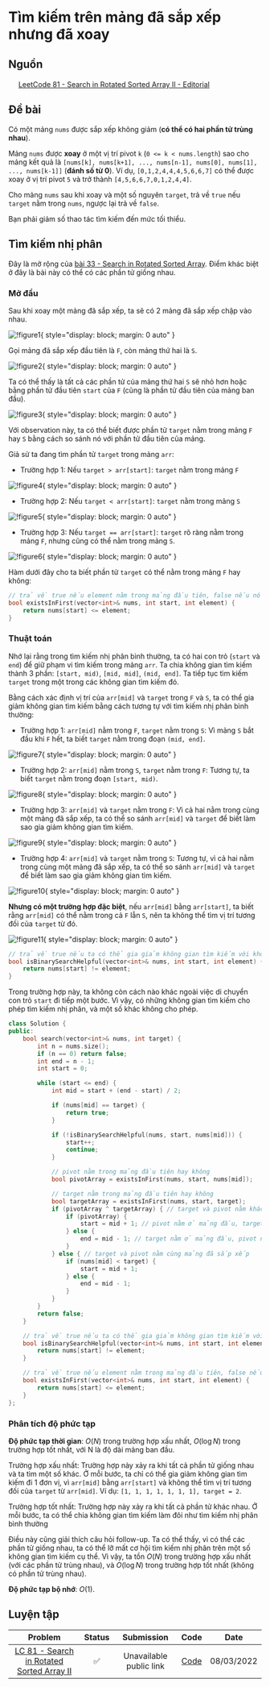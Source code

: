 # Tìm kiếm trên mảng đã sắp xếp nhưng đã xoay

## Nguồn

<img src="../../../img/leetcode.png" width="16" height="16"/> [LeetCode 81 -  Search in Rotated Sorted Array II - Editorial](https://leetcode.com/problems/search-in-rotated-sorted-array-ii/editorial/)

## Đề bài

Có một mảng `nums` được sắp xếp không giảm (**có thể có hai phần tử trùng nhau**).

Mảng `nums` được **xoay** ở một vị trí pivot `k` (`0 <= k < nums.length`) sao cho mảng kết quả là `[nums[k], nums[k+1], ..., nums[n-1], nums[0], nums[1], ..., nums[k-1]]` (**đánh số từ 0**). Ví dụ, `[0,1,2,4,4,4,5,6,6,7]` có thể được xoay ở vị trí pivot `5` và trở thành `[4,5,6,6,7,0,1,2,4,4]`.

Cho mảng `nums` sau khi xoay và một số nguyên `target`, trả về `true` nếu `target` nằm trong `nums`, ngược lại trả về `false`.

Bạn phải giảm số thao tác tìm kiếm đến mức tối thiểu.

## Tìm kiếm nhị phân

Đây là mở rộng của [bài 33 - Search in Rotated Sorted Array](https://leetcode.com/problems/search-in-rotated-sorted-array/). Điểm khác biệt ở đây là bài này có thể có các phần tử giống nhau.

### Mở đầu

Sau khi xoay một mảng đã sắp xếp, ta sẽ có 2 mảng đã sắp xếp chập vào nhau.

![!figure1](figure1.png){ style="display: block; margin: 0 auto" }

Gọi mảng đã sắp xếp đầu tiên là `F`, còn mảng thứ hai là `S`.

![!figure2](figure2.png){ style="display: block; margin: 0 auto" }

Ta có thể thấy là tất cả các phần tử của mảng thứ hai `S` sẽ nhỏ hơn hoặc bằng phần tử đầu tiên `start` của `F` (cũng là phần tử đầu tiên của mảng ban đầu).

![!figure3](figure3.png){ style="display: block; margin: 0 auto" }

Với observation này, ta có thể biết được phần tử `target` nằm trong mảng `F` hay `S` bằng cách so sánh nó với phần tử đầu tiên của mảng.

Giả sử ta đang tìm phần tử `target` trong mảng `arr`:

- Trường hợp 1: Nếu `target > arr[start]`: `target` nằm trong mảng `F`

![!figure4](figure4.png){ style="display: block; margin: 0 auto" }

- Trường hợp 2: Nếu `target < arr[start]`: `target` nằm trong mảng `S`

![!figure5](figure5.png){ style="display: block; margin: 0 auto" }

- Trường hợp 3: Nếu `target == arr[start]`: `target` rõ ràng nằm trong mảng `F`, nhưng cũng có thể nằm trong mảng `S`.

![!figure6](figure6.png){ style="display: block; margin: 0 auto" }

Hàm dưới đây cho ta biết phần tử `target` có thể nằm trong mảng `F` hay không:

```cpp
// trả về true nếu element nằm trong mảng đầu tiên, false nếu nó nằm trong mảng thứ hai
bool existsInFirst(vector<int>& nums, int start, int element) {
    return nums[start] <= element;
}
```

### Thuật toán

Nhớ lại rằng trong tìm kiếm nhị phân bình thường, ta có hai con trỏ (`start` và `end`) để giữ phạm vi tìm kiếm trong mảng `arr`. Ta chia không gian tìm kiếm thành 3 phần: `[start, mid)`, `[mid, mid]`, `(mid, end]`. Ta tiếp tục tìm kiếm `target` trong một trong các không gian tìm kiếm đó.

Bằng cách xác định vị trí của `arr[mid]` và `target` trong `F` và `S`, ta có thể gia giảm không gian tìm kiếm bằng cách tương tự với tìm kiếm nhị phân bình thường:

- Trường hợp 1: `arr[mid]` nằm trong `F`, `target` nằm trong `S`: Vì mảng `S` bắt đầu khi `F` hết, ta biết `target` nằm trong đoạn `(mid, end]`.

![!figure7](figure7.png){ style="display: block; margin: 0 auto" }

- Trường hợp 2: `arr[mid]` nằm trong `S`, `target` nằm trong `F`: Tương tự, ta biết `target` nằm trong đoạn `[start, mid)`.

![!figure8](figure8.png){ style="display: block; margin: 0 auto" }

- Trường hợp 3: `arr[mid]` và `target` nằm trong `F`: Vì cả hai nằm trong cùng một mảng đã sắp xếp, ta có thể so sánh `arr[mid]` và `target` để biết làm sao gia giảm không gian tìm kiếm.

![!figure9](figure9.png){ style="display: block; margin: 0 auto" }

- Trường hợp 4: `arr[mid]` và `target` nằm trong `S`: Tương tự, vì cả hai nằm trong cùng một mảng đã sắp xếp, ta có thể so sánh `arr[mid]` và `target` để biết làm sao gia giảm không gian tìm kiếm.

![!figure10](figure10.png){ style="display: block; margin: 0 auto" }

**Nhưng có một trường hợp đặc biệt**, nếu `arr[mid]` bằng `arr[start]`, ta biết rằng `arr[mid]` có thể nằm trong cả `F` lẫn `S`, nên ta không thể tìm vị trí tương đối của `target` từ đó.

![!figure11](figure11.png){ style="display: block; margin: 0 auto" }

```cpp
// trả về true nếu ta có thể gia giảm không gian tìm kiếm với không gian tìm kiếm nhị phân hiện tại
bool isBinarySearchHelpful(vector<int>& nums, int start, int element) {
    return nums[start] != element;
}
```

Trong trường hợp này, ta không còn cách nào khác ngoài việc di chuyển con trỏ `start` đi tiếp một bước. Vì vậy, có những không gian tìm kiếm cho phép tìm kiếm nhị phân, và một số khác không cho phép.

```cpp
class Solution {
public:
    bool search(vector<int>& nums, int target) {
        int n = nums.size();
        if (n == 0) return false;
        int end = n - 1;
        int start = 0;

        while (start <= end) {
            int mid = start + (end - start) / 2;

            if (nums[mid] == target) {
                return true;
            }

            if (!isBinarySearchHelpful(nums, start, nums[mid])) {
                start++;
                continue;
            }

            // pivot nằm trong mảng đầu tiên hay không
            bool pivotArray = existsInFirst(nums, start, nums[mid]);

            // target nằm trong mảng đầu tiên hay không
            bool targetArray = existsInFirst(nums, start, target);
            if (pivotArray ^ targetArray) { // target và pivot nằm khác mảng đã sắp xếp, nhớ lại xor chỉ true khi hai toán tử khác nhau
                if (pivotArray) {
                    start = mid + 1; // pivot nằm ở mảng đầu, target nằm ở mảng sau
                } else {
                    end = mid - 1; // target nằm ở mảng đầu, pivot nằm ở mảng sau
                }
            } else { // target và pivot nằm cùng mảng đã sắp xếp
                if (nums[mid] < target) {
                    start = mid + 1;
                } else {
                    end = mid - 1;
                }
            }
        }
        return false;
    }

    // trả về true nếu ta có thể gia giảm không gian tìm kiếm với không gian tìm kiếm nhị phân hiện tại
    bool isBinarySearchHelpful(vector<int>& nums, int start, int element) {
        return nums[start] != element;
    }

    // trả về true nếu element nằm trong mảng đầu tiên, false nếu nó nằm trong mảng thứ hai
    bool existsInFirst(vector<int>& nums, int start, int element) {
        return nums[start] <= element;
    }
};
```

### Phân tích độ phức tạp

**Độ phức tạp thời gian**: $O(N)$ trong trường hợp xấu nhất, $O(\log N)$ trong trường hợp tốt nhất, với N là độ dài mảng ban đầu.

Trường hợp xấu nhất: Trường hợp này xảy ra khi tất cả phần tử giống nhau và ta tìm một số khác. Ở mỗi bước, ta chỉ có thể gia giảm không gian tìm kiếm đi 1 đơn vị, vì `arr[mid]` bằng `arr[start]` và không thể tìm vị trí tương đối của `target` từ `arr[mid]`. Ví dụ: `[1, 1, 1, 1, 1, 1, 1], target = 2`.

Trường hợp tốt nhất: Trường hợp này xảy ra khi tất cả phần tử khác nhau. Ở mỗi bước, ta có thể chia không gian tìm kiếm làm đôi như tìm kiếm nhị phân bình thường

Điều này cũng giải thích câu hỏi follow-up. Ta có thể thấy, vì có thể các phần tử giống nhau, ta có thể lỡ mất cơ hội tìm kiếm nhị phân trên một số không gian tìm kiếm cụ thể. Vì vậy, ta tồn $O(N)$ trong trường hợp xấu nhất (với các phần tử trùng nhau), và $O(\log N)$ trong trường hợp tốt nhất (không có phần tử trùng nhau).

**Độ phức tạp bộ nhớ**: $O(1)$.

## Luyện tập

| Problem | Status | Submission | Code | Date |
| :---: | :-----------: | :---: | :---: | :---: |
| [LC 81 - Search in Rotated Sorted Array II](https://leetcode.com/problems/search-in-rotated-sorted-array-ii/) | :white_check_mark: | Unavailable public link | [Code](https://github.com/farmerboy95/CompetitiveProgramming/blob/master/LeetCode/LC81-search-in-rotated-sorted-array.cpp) | 08/03/2022 |
